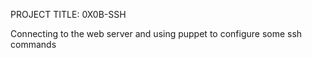 PROJECT TITLE: 0X0B-SSH

Connecting to the web server and using puppet to configure some ssh commands